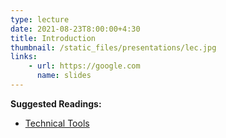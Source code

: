 ```yaml
---
type: lecture
date: 2021-08-23T8:00:00+4:30
title: Introduction
thumbnail: /static_files/presentations/lec.jpg
links: 
    - url: https://google.com
      name: slides
---
```

**Suggested Readings:**
- [Technical Tools](http://cs.brown.edu/people/seny/2950-v/intro.pdf)
